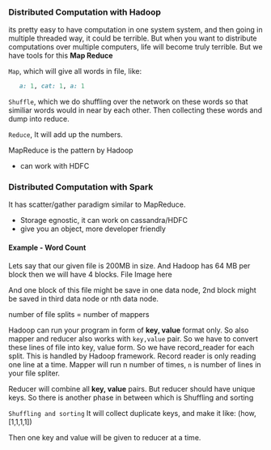 ### Distributed Computation with Hadoop
its pretty easy to have computation in one system system, and then going in multiple threaded way, it could be terrible.
But when you want to distribute computations over multiple computers, life will become truly terrible. But we have tools for this **Map Reduce**

`Map`, which will give all words in file, like: 

```ruby 
   a: 1, cat: 1, a: 1
```

`Shuffle`, which we do shuffling over the network on these words so that similiar words would in near by each other. Then collecting these words and dump into reduce.

`Reduce`, It will add up the numbers.

MapReduce is the pattern by Hadoop 
- can work with HDFC

### Distributed Computation with Spark
It has scatter/gather paradigm similar to MapReduce.
- Storage egnostic, it can work on cassandra/HDFC 
- give you an object, more developer friendly

#### Example - Word Count
Lets say that our given file is 200MB in size. And Hadoop has 64 MB per block then we will have 4 blocks.
File Image here

And one block of this file might be save in one data node, 2nd block might be saved in third data node or nth data node.

number of file splits = number of mappers

Hadoop can run your program in form of **key, value** format only. So also mapper and reducer also works with `key,value` pair. So we have to convert these lines of file into key, value form. So we have record_reader for each split. This is handled by Hadoop framework. Record reader is only reading one line at a time. Mapper will run n number of times, `n` is number of lines in your file spliter.

Reducer will combine all **key, value** pairs. But reducer should have unique keys. So there is another phase in between which is Shuffling and sorting

`Shuffling and sorting`
It will collect duplicate keys, and make it like:
(how, [1,1,1,1])

Then one key and value will be given to reducer at a time.